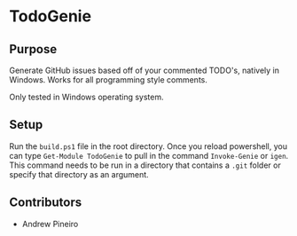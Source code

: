 # TodoGenie

## Purpose
Generate GitHub issues based off of your commented TODO's, natively in Windows. Works for all programming style comments. 

Only tested in Windows operating system.

## Setup

Run the `build.ps1` file in the root directory. Once you reload powershell, you can type `Get-Module TodoGenie` to pull in the command `Invoke-Genie` or `igen`. This command needs to be run in a directory that contains a `.git` folder or specify that directory as an argument.

## Contributors
* Andrew Pineiro
